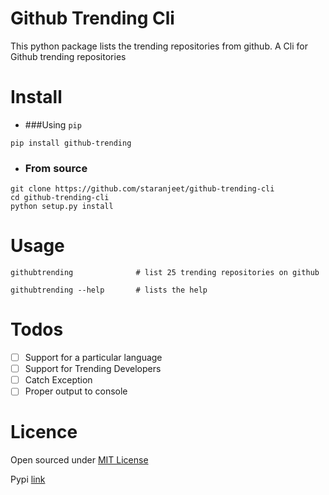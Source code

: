 Github Trending Cli
===================

This python package lists the trending repositories from github.
A Cli for Github trending repositories

Install
=======

* ###Using `pip`
```
pip install github-trending
```

* ### From source

```
git clone https://github.com/staranjeet/github-trending-cli
cd github-trending-cli
python setup.py install
```

Usage
=====

```
githubtrending 				# list 25 trending repositories on github

githubtrending --help		# lists the help				
```

Todos
=====

- [ ] Support for a particular language
- [ ] Support for Trending Developers
- [ ] Catch Exception
- [ ] Proper output to console

Licence
====
Open sourced under [MIT License](LICENSE)

Pypi [link](https://pypi.python.org/pypi/github-trending)


